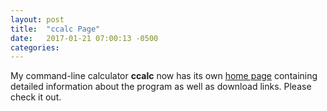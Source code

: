 ```yaml
---
layout: post
title:  "ccalc Page"
date:   2017-01-21 07:00:13 -0500
categories: 
---
```

My command-line calculator <b>ccalc</b> now has its own
<a href="/projects/ccalc/">home page</a> containing detailed information about
the program as well as download links. Please check it out.
